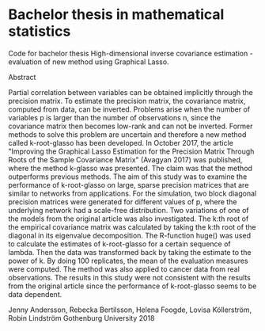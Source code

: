 # Bachelor thesis in mathematical statistics

Code for bachelor thesis High-dimensional inverse covariance estimation - evaluation of new method using Graphical Lasso.

Abstract

Partial correlation between variables can be obtained implicitly through the precision matrix. To estimate the precision matrix, the covariance matrix, computed from data, can be inverted. Problems arise when the number of variables p is larger than the number of observations n, since the covariance matrix then becomes low-rank and can not be inverted. Former methods to solve this problem are uncertain and therefore a new method called k-root-glasso has been developed. In October 2017, the article  "Improving the Graphical Lasso Estimation for the Precision Matrix Through Roots of the Sample Covariance Matrix" (Avagyan 2017) was published, where the method k-glasso was presented. The claim was that the method outperforms previous methods. The aim of this study was to examine the performance of k-root-glasso on large, sparse precision matrices that are similar to networks from applications. For the simulation, two block diagonal precision matrices were generated for different values of p, where the underlying network had a scale-free distribution. Two variations of one of the models from the original article was also investigated. The k:th root of the empirical covariance matrix was calculated by taking the k:th root of the diagonal in its eigenvalue decomposition. The R-function huge() was used to calculate the estimates of k-root-glasso for a certain sequence of lambda. Then the data was transformed back by taking the estimate to the power of k. By doing 100 replicates, the mean of the evaluation measures were computed. The method was also applied to cancer data from real observations. The results in this study were not consistent with the results from the original article since the performance of k-root-glasso seems to be data dependent.




Jenny Andersson, Rebecka Bertilsson, Helena Foogde, Lovisa Köllerström, Robin Lindström
Gothenburg University 2018
